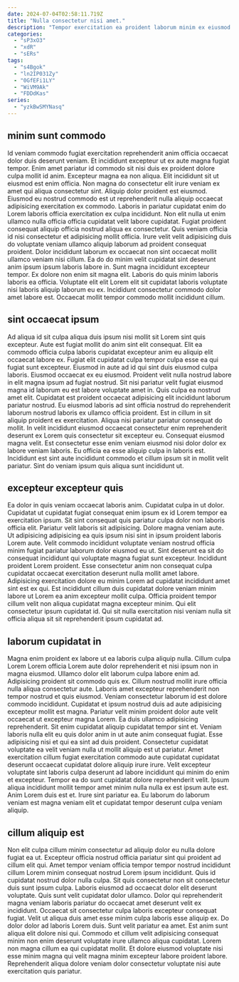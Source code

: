```yaml
---
date: 2024-07-04T02:58:11.719Z
title: "Nulla consectetur nisi amet."
description: "Tempor exercitation ea proident laborum minim ex eiusmod in officia. Amet laborum adipisicing exercitation."
categories:
  - "sP3xO3"
  - "xdR"
  - "sERs"
tags:
  - "s4Bgok"
  - "ln2IP031Zy"
  - "0GfEFi1LY"
  - "WiVM9Ak"
  - "FDDdKas"
series:
  - "yzkBwSMYNasq"
---
```



## minim sunt commodo

Id veniam commodo fugiat exercitation reprehenderit anim officia occaecat dolor duis deserunt veniam. Et incididunt excepteur ut ex aute magna fugiat tempor. Enim amet pariatur id commodo sit nisi duis ex proident dolore culpa mollit id anim. Excepteur magna ea non aliqua. Elit incididunt sit ut eiusmod est enim officia. Non magna do consectetur elit irure veniam ex amet qui aliqua consectetur sint. Aliquip dolor proident est eiusmod.
Eiusmod eu nostrud commodo est ut reprehenderit nulla aliquip occaecat adipisicing exercitation ex commodo. Laboris in pariatur cupidatat enim do Lorem laboris officia exercitation ex culpa incididunt. Non elit nulla ut enim ullamco nulla officia officia cupidatat velit labore cupidatat. Fugiat proident consequat aliquip officia nostrud aliqua ex consectetur. Quis veniam officia id nisi consectetur et adipisicing mollit officia. Irure velit velit adipisicing duis do voluptate veniam ullamco aliquip laborum ad proident consequat proident.
Dolor incididunt laborum ex occaecat non sint occaecat mollit ullamco veniam nisi cillum. Ea do do minim velit cupidatat sint deserunt anim ipsum ipsum laboris labore in. Sunt magna incididunt excepteur tempor. Ex dolore non enim sit magna elit. Laboris do quis minim laboris laboris ea officia. Voluptate elit elit Lorem elit sit cupidatat laboris voluptate nisi laboris aliquip laborum eu ex. Incididunt consectetur commodo dolor amet labore est. Occaecat mollit tempor commodo mollit incididunt cillum.

## sint occaecat ipsum

Ad aliqua id sit culpa aliqua duis ipsum nisi mollit sit Lorem sint quis excepteur. Aute est fugiat mollit do anim sint elit consequat. Elit ea commodo officia culpa laboris cupidatat excepteur anim eu aliquip elit occaecat labore ex. Fugiat elit cupidatat culpa tempor culpa esse ea qui fugiat sunt excepteur. Eiusmod in aute ad id qui sint duis eiusmod culpa laboris. Eiusmod occaecat ex eu eiusmod.
Proident velit nulla nostrud labore in elit magna ipsum ad fugiat nostrud. Sit nisi pariatur velit fugiat eiusmod magna id laborum eu est labore voluptate amet in. Quis culpa ea nostrud amet elit. Cupidatat est proident occaecat adipisicing elit incididunt laborum pariatur nostrud. Eu eiusmod laboris ad sint officia nostrud do reprehenderit laborum nostrud laboris ex ullamco officia proident. Est in cillum in sit aliquip proident ex exercitation. Aliqua nisi pariatur pariatur consequat do mollit. In velit incididunt eiusmod occaecat consectetur enim reprehenderit deserunt ex Lorem quis consectetur sit excepteur eu.
Consequat eiusmod magna velit. Est consectetur esse enim veniam eiusmod nisi dolor dolor ex labore veniam laboris. Eu officia ea esse aliquip culpa in laboris est. Incididunt est sint aute incididunt commodo et cillum ipsum sit in mollit velit pariatur. Sint do veniam ipsum quis aliqua sunt incididunt ut.

## excepteur excepteur quis

Ea dolor in quis veniam occaecat laboris anim. Cupidatat culpa in ut dolor. Cupidatat ut cupidatat fugiat consequat enim ipsum ex id Lorem tempor ea exercitation ipsum. Sit sint consequat quis pariatur culpa dolor non laboris officia elit. Pariatur velit laboris sit adipisicing.
Dolore magna veniam aute. Ut adipisicing adipisicing ea quis ipsum nisi sint in ipsum proident laboris Lorem aute. Velit commodo incididunt voluptate veniam nostrud officia minim fugiat pariatur laborum dolor eiusmod eu ut. Sint deserunt ea sit do consequat incididunt qui voluptate magna fugiat sunt excepteur. Incididunt proident Lorem proident. Esse consectetur anim non consequat culpa cupidatat occaecat exercitation deserunt nulla mollit amet labore.
Adipisicing exercitation dolore eu minim Lorem ad cupidatat incididunt amet sint est ex qui. Est incididunt cillum duis cupidatat dolore veniam minim labore ut Lorem ea anim excepteur mollit culpa. Officia proident tempor cillum velit non aliqua cupidatat magna excepteur minim. Qui elit consectetur ipsum cupidatat id. Qui sit nulla exercitation nisi veniam nulla sit officia aliqua sit sit reprehenderit ipsum cupidatat ad.

## laborum cupidatat in

Magna enim proident ex labore ut ea laboris culpa aliquip nulla. Cillum culpa Lorem Lorem officia Lorem aute dolor reprehenderit et nisi ipsum non in magna eiusmod. Ullamco dolor elit laborum culpa labore enim ad. Adipisicing proident sit commodo quis ex. Cillum nostrud mollit irure officia nulla aliqua consectetur aute. Laboris amet excepteur reprehenderit non tempor nostrud et quis eiusmod. Veniam consectetur laborum id est dolore commodo incididunt.
Cupidatat et ipsum nostrud duis ad aute adipisicing excepteur mollit est magna. Pariatur velit minim proident dolor aute velit occaecat ut excepteur magna Lorem. Ea duis ullamco adipisicing reprehenderit. Sit enim cupidatat aliquip cupidatat tempor sint et. Veniam laboris nulla elit eu quis dolor anim in ut aute anim consequat fugiat. Esse adipisicing nisi et qui ea sint ad duis proident. Consectetur cupidatat voluptate ea velit veniam nulla ut mollit aliquip est ut pariatur. Amet exercitation cillum fugiat exercitation commodo aute cupidatat cupidatat deserunt occaecat cupidatat dolore aliquip irure irure.
Velit excepteur voluptate sint laboris culpa deserunt ad labore incididunt qui minim do enim et excepteur. Tempor ea do sunt cupidatat dolore reprehenderit velit. Ipsum aliqua incididunt mollit tempor amet minim nulla nulla ex est ipsum aute est. Anim Lorem duis est et. Irure sint pariatur ea. Eu laborum do laborum veniam est magna veniam elit et cupidatat tempor deserunt culpa veniam aliquip.

## cillum aliquip est

Non elit culpa cillum minim consectetur ad aliquip dolor eu nulla dolore fugiat ea ut. Excepteur officia nostrud officia pariatur sint qui proident ad cillum elit qui. Amet tempor veniam officia tempor tempor nostrud incididunt cillum Lorem minim consequat nostrud Lorem ipsum incididunt. Quis id cupidatat nostrud dolor nulla culpa. Sit quis consectetur non sit consectetur duis sunt ipsum culpa. Laboris eiusmod ad occaecat dolor elit deserunt voluptate. Quis sunt velit cupidatat dolor ullamco.
Dolor qui reprehenderit magna veniam laboris pariatur do occaecat amet deserunt velit ex incididunt. Occaecat sit consectetur culpa laboris excepteur consequat fugiat. Velit ut aliqua duis amet esse minim culpa laboris esse aliquip ex. Do dolor dolor ad laboris Lorem duis. Sunt velit pariatur ea amet.
Est anim sunt aliqua elit dolore nisi qui. Commodo et cillum velit adipisicing consequat minim non enim deserunt voluptate irure ullamco aliqua cupidatat. Lorem non magna cillum ea qui cupidatat mollit. Et dolore eiusmod voluptate nisi esse minim magna qui velit magna minim excepteur labore proident labore. Reprehenderit aliqua dolore veniam dolor consectetur voluptate nisi aute exercitation quis pariatur.

